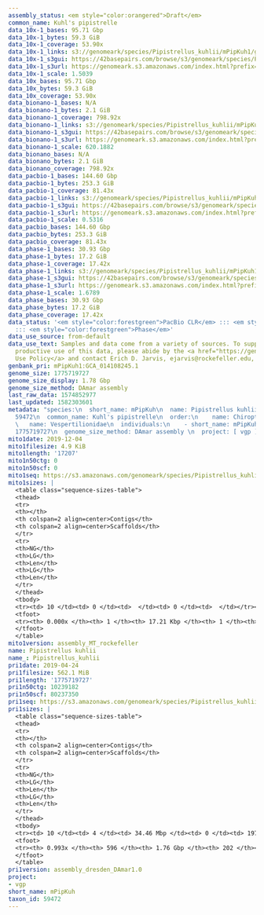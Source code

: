 ```yaml
---
assembly_status: <em style="color:orangered">Draft</em>
common_name: Kuhl's pipistrelle
data_10x-1_bases: 95.71 Gbp
data_10x-1_bytes: 59.3 GiB
data_10x-1_coverage: 53.90x
data_10x-1_links: s3://genomeark/species/Pipistrellus_kuhlii/mPipKuh1/genomic_data/10x/<br>
data_10x-1_s3gui: https://42basepairs.com/browse/s3/genomeark/species/Pipistrellus_kuhlii/mPipKuh1/genomic_data/10x/
data_10x-1_s3url: https://genomeark.s3.amazonaws.com/index.html?prefix=species/Pipistrellus_kuhlii/mPipKuh1/genomic_data/10x/
data_10x-1_scale: 1.5039
data_10x_bases: 95.71 Gbp
data_10x_bytes: 59.3 GiB
data_10x_coverage: 53.90x
data_bionano-1_bases: N/A
data_bionano-1_bytes: 2.1 GiB
data_bionano-1_coverage: 798.92x
data_bionano-1_links: s3://genomeark/species/Pipistrellus_kuhlii/mPipKuh1/genomic_data/bionano/<br>
data_bionano-1_s3gui: https://42basepairs.com/browse/s3/genomeark/species/Pipistrellus_kuhlii/mPipKuh1/genomic_data/bionano/
data_bionano-1_s3url: https://genomeark.s3.amazonaws.com/index.html?prefix=species/Pipistrellus_kuhlii/mPipKuh1/genomic_data/bionano/
data_bionano-1_scale: 620.1882
data_bionano_bases: N/A
data_bionano_bytes: 2.1 GiB
data_bionano_coverage: 798.92x
data_pacbio-1_bases: 144.60 Gbp
data_pacbio-1_bytes: 253.3 GiB
data_pacbio-1_coverage: 81.43x
data_pacbio-1_links: s3://genomeark/species/Pipistrellus_kuhlii/mPipKuh1/genomic_data/pacbio/<br>
data_pacbio-1_s3gui: https://42basepairs.com/browse/s3/genomeark/species/Pipistrellus_kuhlii/mPipKuh1/genomic_data/pacbio/
data_pacbio-1_s3url: https://genomeark.s3.amazonaws.com/index.html?prefix=species/Pipistrellus_kuhlii/mPipKuh1/genomic_data/pacbio/
data_pacbio-1_scale: 0.5316
data_pacbio_bases: 144.60 Gbp
data_pacbio_bytes: 253.3 GiB
data_pacbio_coverage: 81.43x
data_phase-1_bases: 30.93 Gbp
data_phase-1_bytes: 17.2 GiB
data_phase-1_coverage: 17.42x
data_phase-1_links: s3://genomeark/species/Pipistrellus_kuhlii/mPipKuh1/genomic_data/phase/<br>
data_phase-1_s3gui: https://42basepairs.com/browse/s3/genomeark/species/Pipistrellus_kuhlii/mPipKuh1/genomic_data/phase/
data_phase-1_s3url: https://genomeark.s3.amazonaws.com/index.html?prefix=species/Pipistrellus_kuhlii/mPipKuh1/genomic_data/phase/
data_phase-1_scale: 1.6789
data_phase_bases: 30.93 Gbp
data_phase_bytes: 17.2 GiB
data_phase_coverage: 17.42x
data_status: '<em style="color:forestgreen">PacBio CLR</em> ::: <em style="color:forestgreen">10x</em>
  ::: <em style="color:forestgreen">Phase</em>'
data_use_source: from-default
data_use_text: Samples and data come from a variety of sources. To support fair and
  productive use of this data, please abide by the <a href="https://genome10k.soe.ucsc.edu/data-use-policies/">Data
  Use Policy</a> and contact Erich D. Jarvis, ejarvis@rockefeller.edu, with any questions.
genbank_pri: mPipKuh1:GCA_014108245.1
genome_size: 1775719727
genome_size_display: 1.78 Gbp
genome_size_method: DAmar assembly
last_raw_data: 1574852977
last_updated: 1582303601
metadata: "species:\n  short_name: mPipKuh\n  name: Pipistrellus kuhlii\n  taxon_id:
  59472\n  common_name: Kuhl's pipistrelle\n  order:\n    name: Chiroptera\n  family:\n
  \   name: Vespertilionidae\n  individuals:\n    - short_name: mPipKuh1\n  genome_size:
  1775719727\n  genome_size_method: DAmar assembly \n  project: [ vgp ]\n"
mito1date: 2019-12-04
mito1filesize: 4.9 KiB
mito1length: '17207'
mito1n50ctg: 0
mito1n50scf: 0
mito1seq: https://s3.amazonaws.com/genomeark/species/Pipistrellus_kuhlii/mPipKuh1/assembly_MT_rockefeller/mPipKuh1.MT.20191204.fasta.gz
mito1sizes: |
  <table class="sequence-sizes-table">
  <thead>
  <tr>
  <th></th>
  <th colspan=2 align=center>Contigs</th>
  <th colspan=2 align=center>Scaffolds</th>
  </tr>
  <tr>
  <th>NG</th>
  <th>LG</th>
  <th>Len</th>
  <th>LG</th>
  <th>Len</th>
  </tr>
  </thead>
  <tbody>
  <tr><td> 10 </td><td> 0 </td><td>  </td><td> 0 </td><td>  </td></tr><tr><td> 20 </td><td> 0 </td><td>  </td><td> 0 </td><td>  </td></tr><tr><td> 30 </td><td> 0 </td><td>  </td><td> 0 </td><td>  </td></tr><tr><td> 40 </td><td> 0 </td><td>  </td><td> 0 </td><td>  </td></tr><tr style="background-color:#cccccc;"><td> 50 </td><td> 0 </td><td style="background-color:#ff8888;">  </td><td> 0 </td><td style="background-color:#ff8888;">  </td></tr><tr><td> 60 </td><td> 0 </td><td>  </td><td> 0 </td><td>  </td></tr><tr><td> 70 </td><td> 0 </td><td>  </td><td> 0 </td><td>  </td></tr><tr><td> 80 </td><td> 0 </td><td>  </td><td> 0 </td><td>  </td></tr><tr><td> 90 </td><td> 0 </td><td>  </td><td> 0 </td><td>  </td></tr><tr><td> 100 </td><td> 0 </td><td>  </td><td> 0 </td><td>  </td></tr></tbody>
  <tfoot>
  <tr><th> 0.000x </th><th> 1 </th><th> 17.21 Kbp </th><th> 1 </th><th> 17.21 Kbp </th></tr>
  </tfoot>
  </table>
mito1version: assembly_MT_rockefeller
name: Pipistrellus kuhlii
name_: Pipistrellus_kuhlii
pri1date: 2019-04-24
pri1filesize: 562.1 MiB
pri1length: '1775719727'
pri1n50ctg: 10239182
pri1n50scf: 80237350
pri1seq: https://s3.amazonaws.com/genomeark/species/Pipistrellus_kuhlii/mPipKuh1/assembly_dresden_DAmar1.0/mPipKuh1.pri.asm.20190424.fasta.gz
pri1sizes: |
  <table class="sequence-sizes-table">
  <thead>
  <tr>
  <th></th>
  <th colspan=2 align=center>Contigs</th>
  <th colspan=2 align=center>Scaffolds</th>
  </tr>
  <tr>
  <th>NG</th>
  <th>LG</th>
  <th>Len</th>
  <th>LG</th>
  <th>Len</th>
  </tr>
  </thead>
  <tbody>
  <tr><td> 10 </td><td> 4 </td><td> 34.46 Mbp </td><td> 0 </td><td> 197.21 Mbp </td></tr><tr><td> 20 </td><td> 9 </td><td> 28.49 Mbp </td><td> 1 </td><td> 189.23 Mbp </td></tr><tr><td> 30 </td><td> 18 </td><td> 18.93 Mbp </td><td> 2 </td><td> 187.11 Mbp </td></tr><tr><td> 40 </td><td> 28 </td><td> 14.71 Mbp </td><td> 4 </td><td> 83.51 Mbp </td></tr><tr style="background-color:#cccccc;"><td> 50 </td><td> 43 </td><td style="background-color:#88ff88;"> 10.24 Mbp </td><td> 6 </td><td style="background-color:#88ff88;"> 80.24 Mbp </td></tr><tr><td> 60 </td><td> 61 </td><td> 8.52 Mbp </td><td> 9 </td><td> 57.45 Mbp </td></tr><tr><td> 70 </td><td> 88 </td><td> 5.20 Mbp </td><td> 12 </td><td> 51.07 Mbp </td></tr><tr><td> 80 </td><td> 132 </td><td> 3.14 Mbp </td><td> 16 </td><td> 30.60 Mbp </td></tr><tr><td> 90 </td><td> 219 </td><td> 1.25 Mbp </td><td> 30 </td><td> 6.78 Mbp </td></tr><tr><td> 100 </td><td> 0 </td><td>  </td><td> 201 </td><td> 19.24 Kbp </td></tr></tbody>
  <tfoot>
  <tr><th> 0.993x </th><th> 596 </th><th> 1.76 Gbp </th><th> 202 </th><th> 1.78 Gbp </th></tr>
  </tfoot>
  </table>
pri1version: assembly_dresden_DAmar1.0
project:
- vgp
short_name: mPipKuh
taxon_id: 59472
---
```

